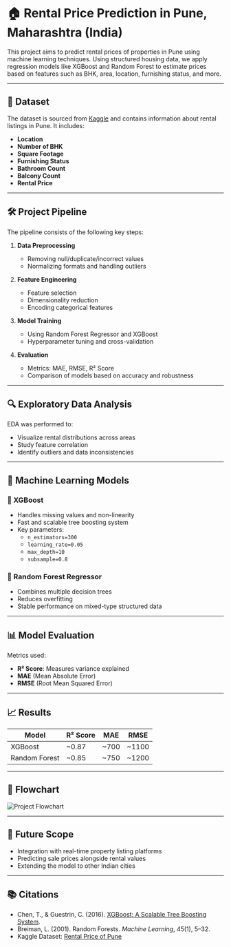 
# 🏠 Rental Price Prediction in Pune, Maharashtra (India)

This project aims to predict rental prices of properties in Pune using machine learning techniques. Using structured housing data, we apply regression models like XGBoost and Random Forest to estimate prices based on features such as BHK, area, location, furnishing status, and more.

---

## 📁 Dataset

The dataset is sourced from [Kaggle](https://www.kaggle.com/datasets/anantsakhare/rental-price-of-indias-it-capital-pune-mh-ind) and contains information about rental listings in Pune. It includes:
- **Location**
- **Number of BHK**
- **Square Footage**
- **Furnishing Status**
- **Bathroom Count**
- **Balcony Count**
- **Rental Price**

---

## 🛠️ Project Pipeline

The pipeline consists of the following key steps:

1. **Data Preprocessing**  
   - Removing null/duplicate/incorrect values  
   - Normalizing formats and handling outliers  

2. **Feature Engineering**  
   - Feature selection  
   - Dimensionality reduction  
   - Encoding categorical features  

3. **Model Training**  
   - Using Random Forest Regressor and XGBoost  
   - Hyperparameter tuning and cross-validation  

4. **Evaluation**  
   - Metrics: MAE, RMSE, R² Score  
   - Comparison of models based on accuracy and robustness  

---

## 🔍 Exploratory Data Analysis

EDA was performed to:
- Visualize rental distributions across areas
- Study feature correlation
- Identify outliers and data inconsistencies

---

## 🤖 Machine Learning Models

### 🔸 XGBoost
- Handles missing values and non-linearity
- Fast and scalable tree boosting system  
- Key parameters:
  - `n_estimators=300`
  - `learning_rate=0.05`
  - `max_depth=10`
  - `subsample=0.8`

### 🔹 Random Forest Regressor
- Combines multiple decision trees
- Reduces overfitting
- Stable performance on mixed-type structured data

---

## 📊 Model Evaluation

Metrics used:
- **R² Score**: Measures variance explained  
- **MAE** (Mean Absolute Error)  
- **RMSE** (Root Mean Squared Error)

---

## 📈 Results

| Model          | R² Score | MAE   | RMSE  |
|----------------|----------|-------|-------|
| XGBoost        | ~0.87    | ~700  | ~1100 |
| Random Forest  | ~0.85    | ~750  | ~1200 |

---

## 📄 Flowchart

![Project Flowchart](A_flowchart_illustration_depicts_a_rental_price_pr.png)

---

## 💬 Future Scope

- Integration with real-time property listing platforms  
- Predicting sale prices alongside rental values  
- Extending the model to other Indian cities

---

## 📚 Citations

- Chen, T., & Guestrin, C. (2016). [XGBoost: A Scalable Tree Boosting System](https://dl.acm.org/doi/10.1145/2939672.2939785).
- Breiman, L. (2001). Random Forests. *Machine Learning*, 45(1), 5–32.
- Kaggle Dataset: [Rental Price of Pune](https://www.kaggle.com/datasets/anantsakhare/rental-price-of-indias-it-capital-pune-mh-ind)
